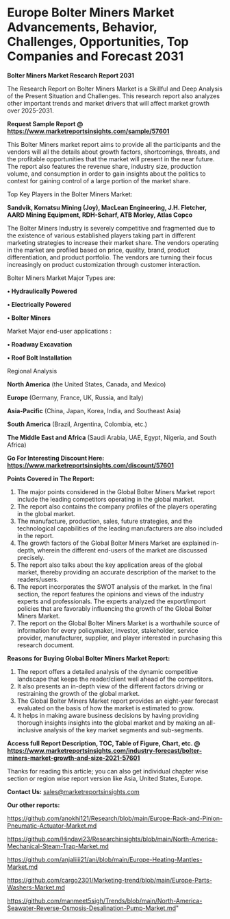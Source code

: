 # Europe Bolter Miners Market Advancements, Behavior, Challenges, Opportunities, Top Companies and Forecast 2031

<strong>Bolter Miners Market Research Report 2031</strong>

The Research Report on Bolter Miners Market is a Skillful and Deep Analysis of the Present Situation and Challenges. This research report also analyzes other important trends and market drivers that will affect market growth over 2025-2031.

<strong>Request Sample Report @ <a href=https://www.marketreportsinsights.com/sample/57601>https://www.marketreportsinsights.com/sample/57601</a></strong>

This Bolter Miners market report aims to provide all the participants and the vendors will all the details about growth factors, shortcomings, threats, and the profitable opportunities that the market will present in the near future. The report also features the revenue share, industry size, production volume, and consumption in order to gain insights about the politics to contest for gaining control of a large portion of the market share.

Top Key Players in the Bolter Miners Market:

<strong>Sandvik, Komatsu Mining (Joy), MacLean Engineering, J.H. Fletcher, AARD Mining Equipment, RDH-Scharf, ATB Morley, Atlas Copco</strong>

The Bolter Miners Industry is severely competitive and fragmented due to the existence of various established players taking part in different marketing strategies to increase their market share. The vendors operating in the market are profiled based on price, quality, brand, product differentiation, and product portfolio. The vendors are turning their focus increasingly on product customization through customer interaction.

Bolter Miners Market Major Types are:

<strong>• Hydraulically Powered

• Electrically Powered

• Bolter Miners</strong>

Market Major end-user applications :

<strong>• Roadway Excavation

• Roof Bolt Installation</strong>

Regional Analysis

</u><strong><b>North America</b></strong> (the United States, Canada, and Mexico)

<strong><b>Europe </b></strong>(Germany, France, UK, Russia, and Italy)

<strong><b>Asia-Pacific</b></strong> (China, Japan, Korea, India, and Southeast Asia)

<strong><b>South America</b></strong> (Brazil, Argentina, Colombia, etc.)

<strong><b>The Middle East and Africa</b></strong> (Saudi Arabia, UAE, Egypt, Nigeria, and South Africa)

<strong>Go For Interesting Discount Here: <a href=https://www.marketreportsinsights.com/discount/57601>https://www.marketreportsinsights.com/discount/57601</a></strong>

<strong>Points Covered in The Report:</strong>
<ol>
  <li>The major points considered in the Global Bolter Miners Market report include the leading competitors operating in the global market.</li>
  <li>The report also contains the company profiles of the players operating in the global market.</li>
  <li>The manufacture, production, sales, future strategies, and the technological capabilities of the leading manufacturers are also included in the report.</li>
  <li>The growth factors of the Global Bolter Miners Market are explained in-depth, wherein the different end-users of the market are discussed precisely.</li>
  <li>The report also talks about the key application areas of the global market, thereby providing an accurate description of the market to the readers/users.</li>
  <li>The report incorporates the SWOT analysis of the market. In the final section, the report features the opinions and views of the industry experts and professionals. The experts analyzed the export/import policies that are favorably influencing the growth of the Global Bolter Miners Market.</li>
  <li>The report on the Global Bolter Miners Market is a worthwhile source of information for every policymaker, investor, stakeholder, service provider, manufacturer, supplier, and player interested in purchasing this research document.</li>
</ol>
<strong>Reasons for Buying Global Bolter Miners Market Report:</strong>

<ol>
  <li>The report offers a detailed analysis of the dynamic competitive landscape that keeps the reader/client well ahead of the competitors.</li>
  <li>It also presents an in-depth view of the different factors driving or restraining the growth of the global market.</li>
  <li>The Global Bolter Miners Market report provides an eight-year forecast evaluated on the basis of how the market is estimated to grow.</li>
  <li>It helps in making aware business decisions by having providing thorough insights insights into the global market and by making an all-inclusive analysis of the key market segments and sub-segments.</li>
</ol>
<strong>Access full Report Description, TOC, Table of Figure, Chart, etc. @ <a href=https://www.marketreportsinsights.com/industry-forecast/bolter-miners-market-growth-and-size-2021-57601>https://www.marketreportsinsights.com/industry-forecast/bolter-miners-market-growth-and-size-2021-57601</a></strong>


Thanks for reading this article; you can also get individual chapter wise section or region wise report version like Asia, United States, Europe.

<strong>Contact Us:</strong>
sales@marketreportsinsights.com

<strong>Our other reports:</strong>

<a href=https://github.com/anokhi121/Research/blob/main/Europe-Rack-and-Pinion-Pneumatic-Actuator-Market.md>https://github.com/anokhi121/Research/blob/main/Europe-Rack-and-Pinion-Pneumatic-Actuator-Market.md</a>

<a href=https://github.com/Hindavi23/Researchinsights/blob/main/North-America-Mechanical-Steam-Trap-Market.md>https://github.com/Hindavi23/Researchinsights/blob/main/North-America-Mechanical-Steam-Trap-Market.md</a>

<a href=https://github.com/anjaliiii21/ani/blob/main/Europe-Heating-Mantles-Market.md>https://github.com/anjaliiii21/ani/blob/main/Europe-Heating-Mantles-Market.md</a>

<a href=https://github.com/cargo2301/Marketing-trend/blob/main/Europe-Parts-Washers-Market.md>https://github.com/cargo2301/Marketing-trend/blob/main/Europe-Parts-Washers-Market.md</a>

<a href=https://github.com/manmeet5sigh/Trends/blob/main/North-America-Seawater-Reverse-Osmosis-Desalination-Pump-Market.md>https://github.com/manmeet5sigh/Trends/blob/main/North-America-Seawater-Reverse-Osmosis-Desalination-Pump-Market.md</a>"
